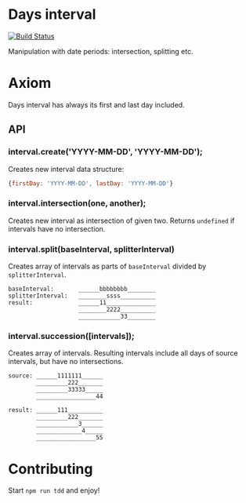 Days interval
=============

[![Build Status](https://travis-ci.org/Magomogo/days-interval.svg?branch=master)](https://travis-ci.org/Magomogo/days-interval)

Manipulation with date periods: intersection, splitting etc.

# Axiom

Days interval has always its first and last day included.

## API

### interval.create('YYYY-MM-DD', 'YYYY-MM-DD');

Creates new interval data structure:

```javascript
{firstDay: 'YYYY-MM-DD', lastDay: 'YYYY-MM-DD'}
```

### interval.intersection(one, another);
    
Creates new interval as intersection of given two. Returns `undefined` if intervals have no intersection.


### interval.split(baseInterval, splitterInterval)
    
Creates array of intervals as parts of `baseInterval` divided by `splitterInterval`.

    baseInterval:       ______bbbbbbbb________
    splitterInterval:   ________ssss__________
    result:             ______11______________
                        ________2222__________
                        ____________33________

### interval.succession([intervals]);
    
Creates array of intervals. Resulting intervals include all days of source intervals, but have no intersections. 

    source: ______1111111______
            _________222_______
            _________33333_____
            _________________44

    result: ______111__________
            _________222_______
            ____________3______
            _____________4_____
            _________________55
    

Contributing
============

Start `npm run tdd` and enjoy!    

